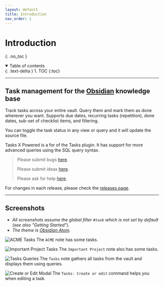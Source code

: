 ```yaml
---
layout: default
title: Introduction
nav_order: 1
---
```


# Introduction

{: .no_toc }

<details open markdown="block">
  <summary>
    Table of contents
  </summary>
  {: .text-delta }
1. TOC
{:toc}
</details>

---

## Task management for the [Obsidian](https://obsidian.md/) knowledge base

Track tasks across your entire vault.
Query them and mark them as done wherever you want.
Supports due dates, recurring tasks (repetition), done dates, sub-set of checklist items, and filtering.

You can toggle the task status in any view or query and it will update the source file.

Tasks X Powered is a for of the Tasks plugin. It has support for more advanced queries using the SQL query syntax.

> Please submit bugs [here](https://github.com/sytone/obsidian-tasks-x/issues).
>
> Please submit ideas [here](https://github.com/sytone/obsidian-tasks-x/discussions/categories/ideas).
>
> Please ask for help [here](https://github.com/sytone/obsidian-tasks-x/discussions/categories/q-a).

For changes in each release, please check the [releases page](https://github.com/sytone/obsidian-tasks-x/releases).

---

## Screenshots

- *All screenshots assume the global filter `#task` which is not set by default (see also "Getting Started").*
- *The theme is [Obsidian Atom](https://github.com/kognise/obsidian-atom).*

![ACME Tasks](https://github.com/sytone/obsidian-tasks-x/raw/main-tasks-sql/resources/screenshots/acme.png)
The `ACME` note has some tasks.

![Important Project Tasks](https://github.com/sytone/obsidian-tasks-x/raw/main-tasks-sql/resources/screenshots/important_project.png)
The `Important Project` note also has some tasks.

![Tasks Queries](https://github.com/sytone/obsidian-tasks-x/raw/main-tasks-sql/resources/screenshots/tasks_queries.png)
The `Tasks` note gathers all tasks from the vault and displays them using queries.

![Create or Edit Modal](https://github.com/sytone/obsidian-tasks-x/raw/main-tasks-sql/resources/screenshots/modal.png)
The `Tasks: Create or edit` command helps you when editing a task.
